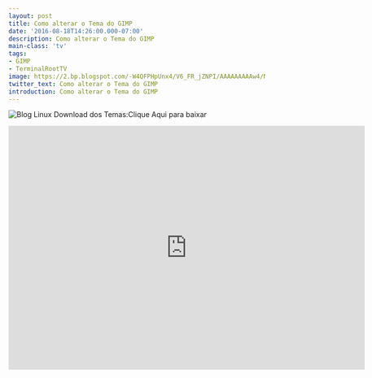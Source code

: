 ```yaml
---
layout: post
title: Como alterar o Tema do GIMP
date: '2016-08-18T14:26:00.000-07:00'
description: Como alterar o Tema do GIMP
main-class: 'tv'
tags:
- GIMP
- TerminalRootTV
image: https://2.bp.blogspot.com/-W4QFPHpUnx4/V6_FR_jZNPI/AAAAAAAAAw4/N7V1nHqRFNAJ0t3QHeyDk7GRTAZldxvbACLcB/s72-c/como-alterar-tema-gimp.png
twitter_text: Como alterar o Tema do GIMP
introduction: Como alterar o Tema do GIMP
---
```

![Blog Linux](https://2.bp.blogspot.com/-W4QFPHpUnx4/V6_FR_jZNPI/AAAAAAAAAw4/N7V1nHqRFNAJ0t3QHeyDk7GRTAZldxvbACLcB/s400/como-alterar-tema-gimp.png "Blog Linux")
Download dos Temas:Clique Aqui para baixar
<iframe allowfullscreen="" frameborder="0" height="480" src="https://www.youtube.com/embed/7YycV67IuEg" width="700"><iframe>
